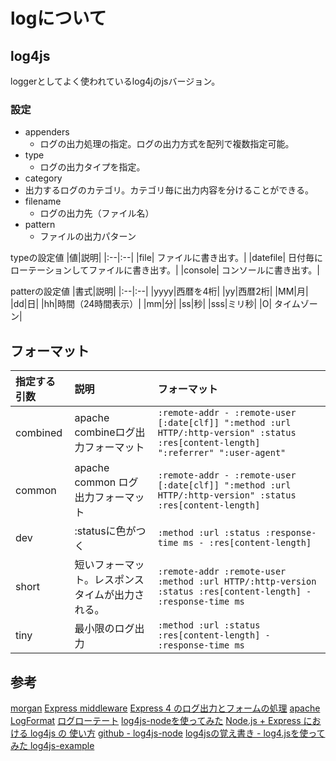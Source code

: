 # logについて

## log4js

loggerとしてよく使われているlog4jのjsバージョン。

### 設定

* appenders
  * ログの出力処理の指定。ログの出力方式を配列で複数指定可能。
* type
  * ログの出力タイプを指定。
* category
 * 出力するログのカテゴリ。カテゴリ毎に出力内容を分けることができる。
* filename
  * ログの出力先（ファイル名）
* pattern
  * ファイルの出力パターン

typeの設定値
|値|説明|
|:--|:--|
|file|	ファイルに書き出す。|
|datefile|	日付毎にローテーションしてファイルに書き出す。|
|console|	コンソールに書き出す。|

patterの設定値
|書式|説明|
|:--|:--|
|yyyy|西暦を4桁|
|yy|西暦2桁|
|MM|月|
|dd|日|
|hh|時間（24時間表示）|
|mm|分|
|ss|秒|
|sss|ミリ秒|
|O|	タイムゾーン|


## フォーマット

|指定する引数|説明|フォーマット|
|:--         |:-- |:--|
|combined|apache combineログ出力フォーマット|`:remote-addr - :remote-user [:date[clf]] ":method :url HTTP/:http-version" :status :res[content-length] ":referrer" ":user-agent"`|
|common|apache common ログ出力フォーマット|`:remote-addr - :remote-user [:date[clf]] ":method :url HTTP/:http-version" :status :res[content-length]`|
|dev|:statusに色がつく|`:method :url :status :response-time ms - :res[content-length]`|
|short|短いフォーマット。レスポンスタイムが出力される。|`:remote-addr :remote-user :method :url HTTP/:http-version :status :res[content-length] - :response-time ms`|
|tiny|最小限のログ出力|`:method :url :status :res[content-length] - :response-time ms`|



## 参考

[morgan][*1]
[Express middleware][*2]
[Express 4 のログ出力とフォームの処理][*3]
[apache LogFormat][*4]
[ログローテート][*5]
[log4js-nodeを使ってみた][*6]
[Node.js + Express における log4js の 使い方][*7]
[github - log4js-node][*8]
[log4jsの覚え書き - log4.jsを使ってみた ][*9]
[log4js-example][*10]

[*1]:https://expressjs.com/en/resources/middleware/morgan.html
[*2]:https://expressjs.com/en/resources/middleware.html
[*3]:http://qiita.com/hoshi-takanori/items/7f5602d7fd7ee0fa6427
[*4]:https://httpd.apache.org/docs/2.0/ja/logs.html
[*5]:https://www.npmjs.com/package/rotating-file-stream
[*6]:http://qiita.com/toshiyukihina/items/b76ee2f89402b808f736
[*7]:https://garafu.blogspot.jp/2016/07/how-to-use-log4js-on-nodejs-express.html
[*8]:https://github.com/nomiddlename/log4js-node/tree/v1.1.1
[*9]:http://qiita.com/_daisuke/items/865cf929a403cc9eec53
[*10]:https://github.com/nomiddlename/log4js-example